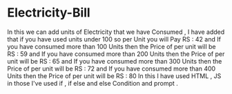 # Electricity-Bill
In this we can add units of Electricity that we have Consumed , I have added that if you have used units under 100 so per Unit you will Pay RS : 42  and If you have consumed more than 100 Units then the Price of per unit will be RS : 59  and If you have consumed more than 200 Units then the Price of per unit will be RS : 65  and If you have consumed more than 300 Units then the Price of per unit will be RS : 72  and If you have consumed more than 400 Units then the Price of per unit will be RS : 80 In this I have used HTML , JS in those I've used if , if else and else Condition and prompt .
